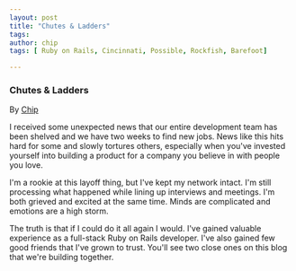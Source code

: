 ```yaml
---
layout: post
title: "Chutes & Ladders"
tags:
author: chip
tags: [ Ruby on Rails, Cincinnati, Possible, Rockfish, Barefoot]

---
```


### Chutes & Ladders

<span class="author">By <a href="https://twitter.com/freqn">Chip</a></span>

I received some unexpected news that our entire development team has been shelved and we have two weeks to find new jobs.  News like this hits hard for some and slowly tortures others, especially when you've invested yourself into building a product for a company you believe in with people you love.

I'm a rookie at this layoff thing, but I've kept my network intact.  I'm still processing what happened while lining up interviews and meetings.  I'm both grieved and excited at the same time. Minds are complicated and emotions are a high storm.

The truth is that if I could do it all again I would.  I've gained valuable experience as a full-stack Ruby on Rails developer.  I've also gained few good friends that I've grown to trust. You'll see two close ones on this blog that we're building together.

<!-- If you're located in the Cincinnati area & seeking a Rails developer, I'd love to talk. Feel free to view [my LinkedIn profile](https://www.linkedin.com/in/chipeyler). If you're looking for an amazing designer who's also good at front-end development, you need to meet [Andrea](https://www.linkedin.com/in/andreabakerweb)  -->
